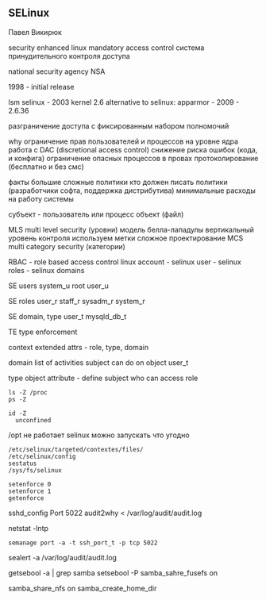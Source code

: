 ## SELinux

Павел Викирюк

security enhanced linux
mandatory access control
система принудительного контроля доступа

national security agency 
  NSA

1998 - initial release
 
lsm 
  selinux - 2003 kernel 2.6
  alternative to selinux: apparmor - 2009 - 2.6.36 

разграничение доступа с фиксированным набором полномочий


why
  ограничение прав пользователей и процессов на уровне ядра
  работа с DAC (discretional access control)
  снижение риска ошибок (кода, и конфига)
  ограничение опасных процессов в провах
  протоколирование (бесплатно и без смс)


факты
  большие сложные политики
  кто должен писать политики (разработчики софта, поддержка дистрибутива)
  минимальные расходы на работу системы

  
субъект - пользователь или процесс
объект (файл)

MLS 
  multi level security (уровни)
    модель белла-лападулы
    вертикальный уровень контроля
    используем метки
    сложное проектирование
MCS 
  multi category security (категории)

RBAC - role based access control
  linux account - selinux user - selinux roles - selinux domains


SE users
  system_u
  root
  user_u

SE roles
  user_r
  staff_r
  sysadm_r
  system_r
  
SE domain, type
  user_t
  mysqld_db_t
  
TE
  type enforcement

context
  extended attrs - role, type, domain

domain 
  list of activities subject can do on object
  user_t
  
type
  object attribute - define subject who can access 
role
  

``` 
ls -Z /proc
ps -Z

id -Z
  unconfined
```


/opt 
  не работает selinux
  можно запускать что угодно

```
/etc/selinux/targeted/contextes/files/
/etc/selinux/config
sestatus
/sys/fs/selinux

setenforce 0
setenforce 1
getenforce

```

sshd_config
Port 5022
audit2why < /var/log/audit/audit.log

netstat -lntp

```
semanage port -a -t ssh_port_t -p tcp 5022
```


sealert -a /var/log/audit/audit.log

getsebool -a | grep samba
setsebool -P samba_sahre_fusefs on

samba_share_nfs on
samba_create_home_dir

